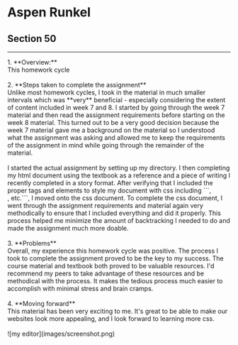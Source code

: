 # Aspen Runkel
## Section 50
<hr />
1. **Overview:** <br />
This homework cycle <br />
<br />
2. **Steps taken to complete the assignment** <br />
Unlike most homework cycles, I took in the material in much smaller intervals which was **very** beneficial - especially considering the extent of content included in week 7 and 8.  I started by going through the week 7 material and then read the assignment requirements before starting on the week 8 material.  This turned out to be a very good decision because the week 7 material gave me a background on the material so I understood what the assignment was asking and allowed me to keep the requirements of the assignment in mind while going through the remainder of the material. <br />
<br /> I started the actual assignment by  setting up my directory. I then completing my html document using the textbook as a reference and a piece of writing I recently completed in a story format.  After verifying that I included the proper tags and elements to style my document with css including ```<span></span>, <div id=""></div>, etc.```, I moved onto the css document.  To complete the css document, I went through the assignment requirements and material again very methodically to ensure that I included everything and did it properly.  This process helped me minimize the amount of backtracking I needed to do and made the assignment much more doable. <br />
<br />
3. **Problems** <br />
Overall, my experience this homework cycle was positive. The process I took to complete the assignment proved to be the key to my success.  The course material and textbook both proved to be valuable resources.  I'd recommend my peers to take advantage of these resources and be methodical with the process.  It makes the tedious process much easier to accomplish with minimal stress and brain cramps. <br />
<br />
4. **Moving forward** <br />
This material has been very exciting to me. It's great to be able to make our websites look more appealing, and I look forward to learning more css. <br />
<br />
![my editor](images/screenshot.png)
